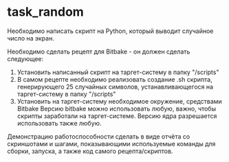 # task_random


Необходимо написать скрипт на Python, который выводит случайное число на экран.

Необходимо сделать рецепт для Bitbake - он должен сделать следующее:
1. Установить написанный скрипт на таргет-систему в папку "/scripts"
2. В самом рецепте необходимо реализовать создание .sh скрипта, генерирующего 25 случайных символов, устанавливающегося на таргет-систему в папку "/scripts"
3. Установить на таргет-систему необходимое окружение, средствами Bitbake
Версию bitbake можно использовать любую, важно, чтобы скрипты заработали на таргет-системе. Версию ядра разрешается использовать также любую.

Демонстрацию работоспособности сделать в виде отчёта со скриншотами и шагами, показывающими используемые команды для сборки, запуска, а также код самого рецепта/скриптов.
